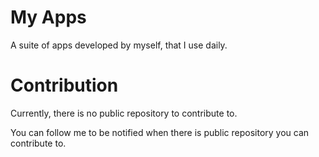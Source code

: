 # My Apps

A suite of apps developed by myself, that I use daily.

# Contribution

Currently, there is no public repository to contribute to.

You can follow me to be notified when there is public repository you can contribute to.
